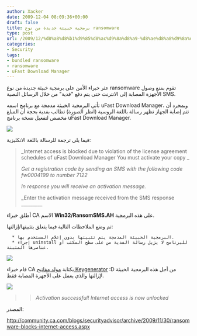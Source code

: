 ```yaml
---
author: Xacker
date: 2009-12-04 08:09:36+00:00
draft: false
title: برمجية خبيثة جديدة من نوع ransomware
type: post
url: /2009/12/%d8%a8%d8%b1%d9%85%d8%ac%d9%8a%d8%a9-%d8%ae%d8%a8%d9%8a%d8%ab%d8%a9-%d8%ac%d8%af%d9%8a%d8%af%d8%a9-%d9%85%d9%86-%d9%86%d9%88%d8%b9-ransomware/
categories:
- Security
tags:
- bundled ransomware
- ransomware
- uFast Download Manager
---
```


عثر خبراء الأمن على برمجية خبيثة جديدة من نوع ransomware تقوم بمنع وصول الأجهزة المصابة إلى الانترنت حتى يتم دفع "فدية" من خلال الرسائل النصية SMS.

تأتي البرمجية الخبيثة مدمجة مع برنامج اسمه uFast Download Manager، وبمجرد أن تتم إصابة الجهاز تظهر رسالة باللغة الروسية (انظر الصورة) تطالب بفدية بحجة أن المبلغ مخصص لتفعيل نسخة برنامج uFast Download Manager.


![](desktop.gif)




فيما يلي ترجمة للرسالة باللغة الانكليزية:


<blockquote>_Internet access is blocked due to violation of the
license agreement schedules of uFast Download Manager
You must activate your copy _

_Get a registration code by sending an SMS with the following
code fw0004199 to number 7122_

_In response you will receive an activation message._

_Enter the activation message received from the SMS response  _________</blockquote>


أطلق خبراء CA الاسم **Win32/RansomSMS.AH** على هذه البرمجية.

<!-- more -->تم وضع الملاحظات التالية فيما يتعلق بتثبيتها/إزالتها:



	  * البرمجية الخبيثة المدمجة يتم تثبيتها بدون إعلام المستخدم بها.
	  * إجراء uninstall للبرنامج لا يزيل رسالة الفدية من على سطح المكتب أو عناصرها المثبتة.



![](bundled_app_white.gif)




قام خبراء CA بكتابة [مولد مفاتيح Keygenerator](http://community.ca.com/blogs/securityadvisor/Zarestel/RansomSMS.AH/RansomSMS.AH_ActivationCode.zip) :D من أجل هذه البرمجية الخبيثة لإزالتها والذي يعمل على الأجهزة المصابة فقط.

![](unlocked_desktop.gif)



<blockquote>

> 
> _Activation successful! Internet access is now unlocked_
> 
> 
</blockquote>


المصدر:


http://community.ca.com/blogs/securityadvisor/archive/2009/11/30/ransomware-blocks-internet-access.aspx
